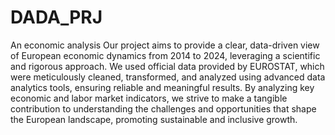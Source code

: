 # DADA_PRJ
An economic analysis
Our project aims to provide a clear, data-driven view of European economic dynamics from 2014 to 2024, leveraging a scientific and rigorous approach.
We used official data provided by EUROSTAT, which were meticulously cleaned, transformed, and analyzed using advanced data analytics tools, ensuring reliable and meaningful results.
By analyzing key economic and labor market indicators, we strive to make a tangible contribution to understanding the challenges and opportunities that shape the European landscape, promoting sustainable and inclusive growth.
